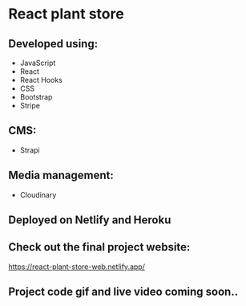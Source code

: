 # React plant store 

## Developed using:
- JavaScript
- React
- React Hooks
- CSS
- Bootstrap
- Stripe

## CMS:
- Strapi

## Media management:
- Cloudinary

## Deployed on Netlify and Heroku

## Check out the final project website: 

https://react-plant-store-web.netlify.app/

## Project code gif and live video coming soon..

